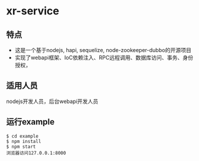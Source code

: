 # xr-service

## 特点

- 这是一个基于nodejs, hapi, sequelize, node-zookeeper-dubbo的开源项目  
- 实现了webapi框架、IoC依赖注入、RPC远程调用、数据库访问、事务、身份授权，

## 适用人员

nodejs开发人员，后台webapi开发人员

## 运行example

```
$ cd example
$ npm install
$ npm start
浏览器访问127.0.0.1:8000

